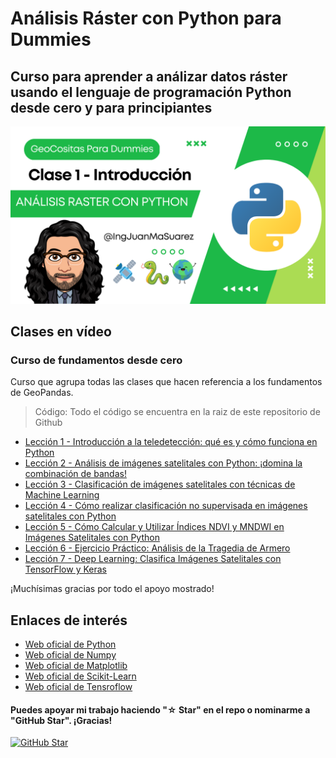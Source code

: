 # Análisis Ráster con Python para Dummies

## Curso para aprender a análizar datos ráster usando el lenguaje de programación Python desde cero y para principiantes

![](./Imagenes/header.png)

## Clases en vídeo

### Curso de fundamentos desde cero

Curso que agrupa todas las clases que hacen referencia a los fundamentos de GeoPandas.

> Código: Todo el código se encuentra en la raiz de este repositorio de Github

* [Lección 1 - Introducción a la teledetección: qué es y cómo funciona en Python](https://youtu.be/TuIEF9gcMfI)
* [Lección 2 - Análisis de imágenes satelitales con Python: ¡domina la combinación de bandas!](https://youtu.be/i9-ZMUrQ5x0)
* [Lección 3 - Clasificación de imágenes satelitales con técnicas de Machine Learning](https://youtu.be/LlawyDKTAMA)
* [Lección 4 - Cómo realizar clasificación no supervisada en imágenes satelitales con Python](https://youtu.be/yHenmuTVJ2c)
* [Lección 5 - Cómo Calcular y Utilizar Índices NDVI y MNDWI en Imágenes Satelitales con Python](https://youtu.be/FC0PKoRhjWs)
* [Lección 6 - Ejercicio Práctico: Análisis de la Tragedia de Armero](https://youtu.be/vcU0vV3ikHA)
* [Lección 7 - Deep Learning: Clasifica Imágenes Satelitales con TensorFlow y Keras](https://youtu.be/QxEMSzG9-VQ)

¡Muchísimas gracias por todo el apoyo mostrado!

## Enlaces de interés

* [Web oficial de Python](https://www.python.org/)
* [Web oficial de Numpy](https://numpy.org/)
* [Web oficial de Matplotlib](https://matplotlib.org/)
* [Web oficial de Scikit-Learn](https://scikit-learn.org/stable/)
* [Web oficial de Tensroflow](https://www.tensorflow.org/)

#### Puedes apoyar mi trabajo haciendo "☆ Star" en el repo o nominarme a "GitHub Star". ¡Gracias!

[![GitHub Star](https://img.shields.io/badge/GitHub-Nominar_a_star-yellow?style=for-the-badge&logo=github&logoColor=white&labelColor=101010)](https://stars.github.com/nominate/)
